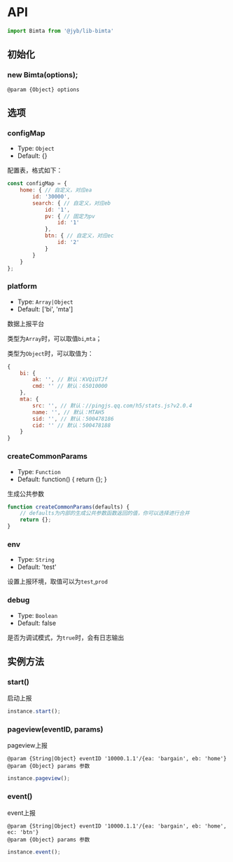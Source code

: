# API

```javascript
import Bimta from '@jyb/lib-bimta'
```

## 初始化

### new Bimta(options);

```jsdoc
@param {Object} options
```

## 选项

### configMap
- Type: `Object`
- Default: {}

配置表，格式如下：

```javascript
const configMap = {
    home: { // 自定义，对应ea
        id: '30000',
        search: { // 自定义，对应eb
            id: '1',
            pv: { // 固定为pv
                id: '1'
            },
            btn: { // 自定义，对应ec
                id: '2'
            }
        }
    }
};
```

### platform
- Type: `Array|Object`
- Default: ['bi', 'mta']

数据上报平台

类型为`Array`时，可以取值`bi`,`mta`；

类型为`Object`时，可以取值为：

```javascript
{
    bi: {
        ak: '', // 默认：KVQiUTJf
        cmd: '' // 默认：65010000
    },
    mta: {
        src: '', // 默认：//pingjs.qq.com/h5/stats.js?v2.0.4
        name: '', // 默认：MTAH5
        sid: '', // 默认：500478186
        cid: '' // 默认：500478188
    }
}
```

### createCommonParams
- Type: `Function`
- Default: function() { return {}; }

生成公共参数

```javascript
function createCommonParams(defaults) {
    // defaults为内部的生成公共参数函数返回的值，你可以选择进行合并
    return {};
}
```

### env
- Type: `String`
- Default: 'test'

设置上报环境，取值可以为`test`,`prod`

### debug
- Type: `Boolean`
- Default: false

是否为调试模式，为`true`时，会有日志输出

## 实例方法

### start()

启动上报

```javascript
instance.start();
```

### pageview(eventID, params)

pageview上报

```jsdoc
@param {String|Object} eventID '10000.1.1'/{ea: 'bargain', eb: 'home'}
@param {Object} params 参数
```

```javascript
instance.pageview();
```

### event()

event上报

```jsdoc
@param {String|Object} eventID '10000.1.1'/{ea: 'bargain', eb: 'home', ec: 'btn'}
@param {Object} params 参数
```

```javascript
instance.event();
```